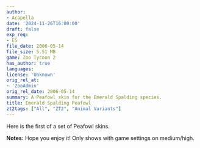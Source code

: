```yaml
---
author:
- Acapella
date: '2024-11-26T16:00:00'
draft: false
exp_req:
- ES
file_date: 2006-05-14
file_size: 5.51 MB
game: Zoo Tycoon 2
has_author: true
languages:
license: 'Unknown'
orig_rel_at:
- 'ZooAdmin'
orig_rel_date: 2006-05-14
summary: A Peafowl skin for the Emerald Spalding species.
title: Emerald Spalding Peafowl
zt2tags: ["All", "ZT2", "Animal Variants"]
---
```

Here is the first of a set of Peafowl skins.  

**Notes:** Hope you enjoy it! Only shows with game settings on medium/high.
